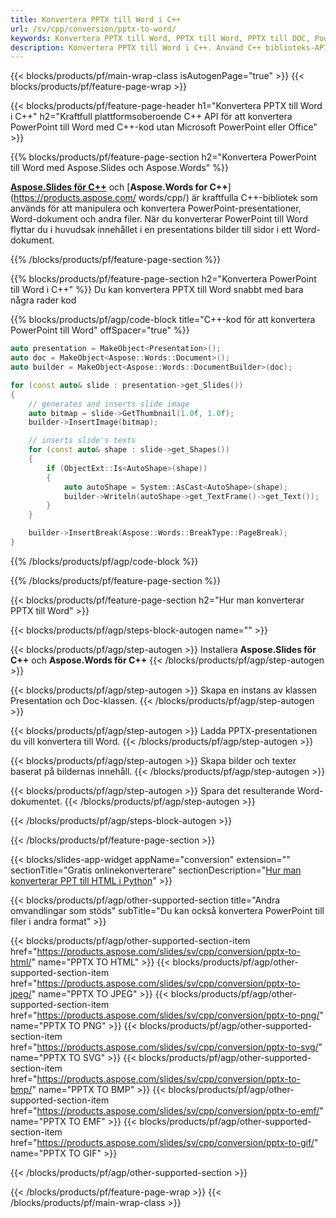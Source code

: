 ```yaml
---
title: Konvertera PPTX till Word i C++
url: /sv/cpp/conversion/pptx-to-word/
keywords: Konvertera PPTX till Word, PPTX till Word, PPTX till DOC, PowerPoint till Word, C++ API, C++ Library, CPP
description: Konvertera PPTX till Word i C++. Använd C++ biblioteks-API för att konvertera PowerPoint till Word
---
```


{{< blocks/products/pf/main-wrap-class isAutogenPage="true" >}}
{{< blocks/products/pf/feature-page-wrap >}}

{{< blocks/products/pf/feature-page-header h1="Konvertera PPTX till Word i C++" h2="Kraftfull plattformsoberoende C++ API för att konvertera PowerPoint till Word med C++-kod utan Microsoft PowerPoint eller Office" >}}

{{% blocks/products/pf/feature-page-section h2="Konvertera PowerPoint till Word med Aspose.Slides och Aspose.Words" %}}

[**Aspose.Slides för C++**](https://products.aspose.com/slides/sv/cpp/) och [**Aspose.Words for C++**](https://products.aspose.com/ words/cpp/) är kraftfulla C++-bibliotek som används för att manipulera och konvertera PowerPoint-presentationer, Word-dokument och andra filer. När du konverterar PowerPoint till Word flyttar du i huvudsak innehållet i en presentations bilder till sidor i ett Word-dokument.

{{% /blocks/products/pf/feature-page-section %}}




{{% blocks/products/pf/feature-page-section  h2="Konvertera PowerPoint till Word i C++" %}}
Du kan konvertera PPTX till Word snabbt med bara några rader kod

{{% blocks/products/pf/agp/code-block title="C++-kod för att konvertera PowerPoint till Word" offSpacer="true" %}}
```cpp
auto presentation = MakeObject<Presentation>();
auto doc = MakeObject<Aspose::Words::Document>();
auto builder = MakeObject<Aspose::Words::DocumentBuilder>(doc);

for (const auto& slide : presentation->get_Slides())
{
    // generates and inserts slide image
    auto bitmap = slide->GetThumbnail(1.0f, 1.0f);
    builder->InsertImage(bitmap);

    // inserts slide's texts
    for (const auto& shape : slide->get_Shapes())
    {
        if (ObjectExt::Is<AutoShape>(shape))
        {
            auto autoShape = System::AsCast<AutoShape>(shape);
            builder->Writeln(autoShape->get_TextFrame()->get_Text());
        }
    }

    builder->InsertBreak(Aspose::Words::BreakType::PageBreak);
}
```
{{% /blocks/products/pf/agp/code-block %}}

{{% /blocks/products/pf/feature-page-section %}}




{{< blocks/products/pf/feature-page-section  h2="Hur man konverterar PPTX till Word" >}}


{{< blocks/products/pf/agp/steps-block-autogen name="" >}}


{{< blocks/products/pf/agp/step-autogen >}}
Installera **Aspose.Slides för C++** och **Aspose.Words för C++** 
{{< /blocks/products/pf/agp/step-autogen >}}

{{< blocks/products/pf/agp/step-autogen >}}
Skapa en instans av klassen Presentation och Doc-klassen.
{{< /blocks/products/pf/agp/step-autogen >}}

{{< blocks/products/pf/agp/step-autogen >}}
Ladda PPTX-presentationen du vill konvertera till Word.
{{< /blocks/products/pf/agp/step-autogen >}}

{{< blocks/products/pf/agp/step-autogen >}}
Skapa bilder och texter baserat på bildernas innehåll.
{{< /blocks/products/pf/agp/step-autogen >}}

{{< blocks/products/pf/agp/step-autogen >}}
Spara det resulterande Word-dokumentet.
{{< /blocks/products/pf/agp/step-autogen >}}


{{< /blocks/products/pf/agp/steps-block-autogen >}}


{{< /blocks/products/pf/feature-page-section >}}




{{< blocks/slides-app-widget  appName="conversion" extension="" sectionTitle="Gratis onlinekonverterare" sectionDescription="[Hur man konverterar PPT till HTML i Python](https://products.aspose.com/slides/sv/en/python-net/conversion/ppt-to-html/)" >}}

{{< blocks/products/pf/agp/other-supported-section title="Andra omvandlingar som stöds" subTitle="Du kan också konvertera PowerPoint till filer i andra format" >}}


{{< blocks/products/pf/agp/other-supported-section-item href="https://products.aspose.com/slides/sv/cpp/conversion/pptx-to-html/" name="PPTX TO HTML" >}}
{{< blocks/products/pf/agp/other-supported-section-item href="https://products.aspose.com/slides/sv/cpp/conversion/pptx-to-jpeg/" name="PPTX TO JPEG" >}}
{{< blocks/products/pf/agp/other-supported-section-item href="https://products.aspose.com/slides/sv/cpp/conversion/pptx-to-png/" name="PPTX TO PNG" >}}
{{< blocks/products/pf/agp/other-supported-section-item href="https://products.aspose.com/slides/sv/cpp/conversion/pptx-to-svg/" name="PPTX TO SVG" >}}
{{< blocks/products/pf/agp/other-supported-section-item href="https://products.aspose.com/slides/sv/cpp/conversion/pptx-to-bmp/" name="PPTX TO BMP" >}}
{{< blocks/products/pf/agp/other-supported-section-item href="https://products.aspose.com/slides/sv/cpp/conversion/pptx-to-emf/" name="PPTX TO EMF" >}}
{{< blocks/products/pf/agp/other-supported-section-item href="https://products.aspose.com/slides/sv/cpp/conversion/pptx-to-gif/" name="PPTX TO GIF" >}}



{{< /blocks/products/pf/agp/other-supported-section >}}

{{< /blocks/products/pf/feature-page-wrap >}}
{{< /blocks/products/pf/main-wrap-class >}}